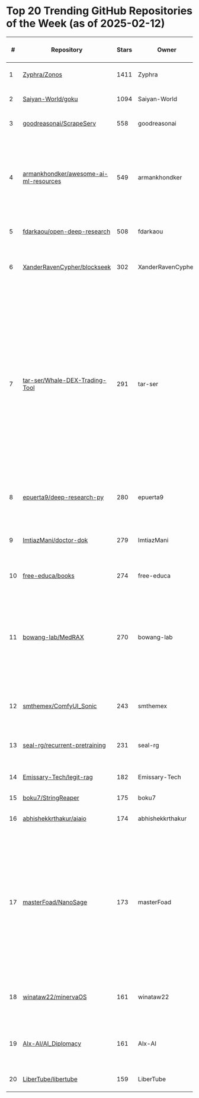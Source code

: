 # Top 20 Trending GitHub Repositories of the Week (as of 2025-02-12)

| # | Repository | Stars | Owner | Avatar | Description | Topics | URL | Created At | Updated At | Pushed At | Git URL | SSH URL | Clone URL | SVN URL | Homepage | Size | Language | Forks Count | Open Issues Count | Default Branch | License |
|---|------------|-------|-------|--------|-------------|--------|-----|------------|------------|-----------|---------|---------|-----------|---------|----------|------|----------|--------------|-------------------|----------------|---------|
| 1 | [Zyphra/Zonos](https://github.com/Zyphra/Zonos) | 1411 | Zyphra | ![Zyphra's avatar](https://avatars.githubusercontent.com/u/137229384?v=4) | No description | No topics | [https://github.com/Zyphra/Zonos](https://github.com/Zyphra/Zonos) | 2025-02-07T00:32:44Z | 2025-02-12T04:06:20Z | 2025-02-11T18:15:21Z | git://github.com/Zyphra/Zonos.git | git@github.com:Zyphra/Zonos.git | https://github.com/Zyphra/Zonos.git | https://github.com/Zyphra/Zonos | No homepage | 3090 | Python | 118 | 24 | main | Apache License 2.0 |
| 2 | [Saiyan-World/goku](https://github.com/Saiyan-World/goku) | 1094 | Saiyan-World | ![Saiyan-World's avatar](https://avatars.githubusercontent.com/u/129640965?v=4) | Video Generation Foundation Models: https://saiyan-world.github.io/goku/ | No topics | [https://github.com/Saiyan-World/goku](https://github.com/Saiyan-World/goku) | 2025-02-10T00:39:13Z | 2025-02-12T04:16:41Z | 2025-02-12T03:13:18Z | git://github.com/Saiyan-World/goku.git | git@github.com:Saiyan-World/goku.git | https://github.com/Saiyan-World/goku.git | https://github.com/Saiyan-World/goku | No homepage | 137885 | Python | 57 | 0 | main | No license |
| 3 | [goodreasonai/ScrapeServ](https://github.com/goodreasonai/ScrapeServ) | 558 | goodreasonai | ![goodreasonai's avatar](https://avatars.githubusercontent.com/u/132094532?v=4) | A self-hosted API that takes a URL and returns a file with browser screenshots. | No topics | [https://github.com/goodreasonai/ScrapeServ](https://github.com/goodreasonai/ScrapeServ) | 2025-02-05T21:25:38Z | 2025-02-12T00:19:50Z | 2025-02-11T01:12:19Z | git://github.com/goodreasonai/ScrapeServ.git | git@github.com:goodreasonai/ScrapeServ.git | https://github.com/goodreasonai/ScrapeServ.git | https://github.com/goodreasonai/ScrapeServ | No homepage | 228 | Python | 30 | 1 | main | MIT License |
| 4 | [armankhondker/awesome-ai-ml-resources](https://github.com/armankhondker/awesome-ai-ml-resources) | 549 | armankhondker | ![armankhondker's avatar](https://avatars.githubusercontent.com/u/22623742?v=4) | Learn AI/ML and prepare for interviews using free resources. | artifical-intelligense, awesome, computer-science, deep-learning, machine-learning, python, roadmap | [https://github.com/armankhondker/awesome-ai-ml-resources](https://github.com/armankhondker/awesome-ai-ml-resources) | 2025-02-09T00:12:17Z | 2025-02-12T04:15:18Z | 2025-02-11T23:09:21Z | git://github.com/armankhondker/awesome-ai-ml-resources.git | git@github.com:armankhondker/awesome-ai-ml-resources.git | https://github.com/armankhondker/awesome-ai-ml-resources.git | https://github.com/armankhondker/awesome-ai-ml-resources | No homepage | 97 | No language specified | 66 | 0 | main | MIT License |
| 5 | [fdarkaou/open-deep-research](https://github.com/fdarkaou/open-deep-research) | 508 | fdarkaou | ![fdarkaou's avatar](https://avatars.githubusercontent.com/u/62242714?v=4) | An open-source alternative to OpenAI and Gemini's deep research. | No topics | [https://github.com/fdarkaou/open-deep-research](https://github.com/fdarkaou/open-deep-research) | 2025-02-07T16:45:18Z | 2025-02-12T03:19:08Z | 2025-02-09T18:53:10Z | git://github.com/fdarkaou/open-deep-research.git | git@github.com:fdarkaou/open-deep-research.git | https://github.com/fdarkaou/open-deep-research.git | https://github.com/fdarkaou/open-deep-research | https://anotherwrapper.com/open-deep-research | 140 | TypeScript | 46 | 0 | main | MIT License |
| 6 | [XanderRavenCypher/blockseek](https://github.com/XanderRavenCypher/blockseek) | 302 | XanderRavenCypher | ![XanderRavenCypher's avatar](https://avatars.githubusercontent.com/u/197951712?v=4) | Welcome to BlockSeek's official documentation. BlockSeek combines state-of-the-art AI with blockchain technology to revolutionize cryptocurrency trading and analysis. | No topics | [https://github.com/XanderRavenCypher/blockseek](https://github.com/XanderRavenCypher/blockseek) | 2025-02-05T16:45:08Z | 2025-02-07T15:22:06Z | 2025-02-07T15:21:27Z | git://github.com/XanderRavenCypher/blockseek.git | git@github.com:XanderRavenCypher/blockseek.git | https://github.com/XanderRavenCypher/blockseek.git | https://github.com/XanderRavenCypher/blockseek | No homepage | 149 | No language specified | 11 | 1 | main | MIT License |
| 7 | [tar-ser/Whale-DEX-Trading-Tool](https://github.com/tar-ser/Whale-DEX-Trading-Tool) | 291 | tar-ser | ![tar-ser's avatar](https://avatars.githubusercontent.com/u/166238884?v=4) | The platform combines Smart Split algorithms, in-depth liquidity pool analysis, advanced risk management techniques, integration with leading DEX (Uniswap, Sushiswap, Curve) and aggregators (1inch, Matcha), as well as support for Dark Pool to confidentially execute large orders. | 1inch, algorithmic-trading, chainlink, crosschain, crypto-security, crypto-trading, curve-finance, darkpools, defi, dex, evm, gas-optimization, high-frequency-trading, layer2, matcha, quantitative-trading, twap, vwap, zkproof, zksnark | [https://github.com/tar-ser/Whale-DEX-Trading-Tool](https://github.com/tar-ser/Whale-DEX-Trading-Tool) | 2025-02-11T14:07:00Z | 2025-02-12T04:19:25Z | 2025-02-11T15:18:02Z | git://github.com/tar-ser/Whale-DEX-Trading-Tool.git | git@github.com:tar-ser/Whale-DEX-Trading-Tool.git | https://github.com/tar-ser/Whale-DEX-Trading-Tool.git | https://github.com/tar-ser/Whale-DEX-Trading-Tool | No homepage | 205 | C# | 53 | 0 | main | MIT License |
| 8 | [epuerta9/deep-research-py](https://github.com/epuerta9/deep-research-py) | 280 | epuerta9 | ![epuerta9's avatar](https://avatars.githubusercontent.com/u/14970360?v=4) | save 200 a month and use deep research right in your terminal. - port of https://github.com/dzhng/deep-research but in python | No topics | [https://github.com/epuerta9/deep-research-py](https://github.com/epuerta9/deep-research-py) | 2025-02-07T21:45:28Z | 2025-02-12T02:46:47Z | 2025-02-11T15:36:27Z | git://github.com/epuerta9/deep-research-py.git | git@github.com:epuerta9/deep-research-py.git | https://github.com/epuerta9/deep-research-py.git | https://github.com/epuerta9/deep-research-py | No homepage | 2191 | Python | 46 | 2 | main | MIT License |
| 9 | [ImtiazMani/doctor-dok](https://github.com/ImtiazMani/doctor-dok) | 279 | ImtiazMani | ![ImtiazMani's avatar](https://avatars.githubusercontent.com/u/122457599?v=4) | Convert all your Blood Tests, MRI Scans, TK Scans, After Visit reports, Hospital Admission Reports to JSON, safely store in the cloud and discuss, annotate, translate it with AI. | No topics | [https://github.com/ImtiazMani/doctor-dok](https://github.com/ImtiazMani/doctor-dok) | 2025-02-11T00:16:42Z | 2025-02-12T04:10:27Z | 2025-02-11T00:16:46Z | git://github.com/ImtiazMani/doctor-dok.git | git@github.com:ImtiazMani/doctor-dok.git | https://github.com/ImtiazMani/doctor-dok.git | https://github.com/ImtiazMani/doctor-dok | No homepage | 49671 | TypeScript | 60 | 0 | main | MIT License |
| 10 | [free-educa/books](https://github.com/free-educa/books) | 274 | free-educa | ![free-educa's avatar](https://avatars.githubusercontent.com/u/73291301?v=4) | No description | No topics | [https://github.com/free-educa/books](https://github.com/free-educa/books) | 2025-02-07T17:31:24Z | 2025-02-12T03:34:27Z | 2025-02-09T18:29:53Z | git://github.com/free-educa/books.git | git@github.com:free-educa/books.git | https://github.com/free-educa/books.git | https://github.com/free-educa/books | No homepage | 3842618 | No language specified | 36 | 0 | main | No license |
| 11 | [bowang-lab/MedRAX](https://github.com/bowang-lab/MedRAX) | 270 | bowang-lab | ![bowang-lab's avatar](https://avatars.githubusercontent.com/u/50999261?v=4) | MedRAX: Medical Reasoning Agent for Chest X-ray | agent, agentic-ai, agentic-framework, chest-xray, chest-xrays, healthcare, langchain, medical, medical-imaging, reasoning-agent | [https://github.com/bowang-lab/MedRAX](https://github.com/bowang-lab/MedRAX) | 2025-02-06T15:51:23Z | 2025-02-12T03:29:32Z | 2025-02-10T21:58:07Z | git://github.com/bowang-lab/MedRAX.git | git@github.com:bowang-lab/MedRAX.git | https://github.com/bowang-lab/MedRAX.git | https://github.com/bowang-lab/MedRAX | https://bowang-lab.github.io/MedRAX/ | 81686 | Python | 54 | 6 | main | Apache License 2.0 |
| 12 | [smthemex/ComfyUI_Sonic](https://github.com/smthemex/ComfyUI_Sonic) | 243 | smthemex | ![smthemex's avatar](https://avatars.githubusercontent.com/u/138738845?v=4) | Sonic is a method about ' Shifting Focus to Global Audio Perception in Portrait Animation',you can use it in comfyUI | No topics | [https://github.com/smthemex/ComfyUI_Sonic](https://github.com/smthemex/ComfyUI_Sonic) | 2025-02-07T06:28:05Z | 2025-02-12T03:45:55Z | 2025-02-12T00:50:47Z | git://github.com/smthemex/ComfyUI_Sonic.git | git@github.com:smthemex/ComfyUI_Sonic.git | https://github.com/smthemex/ComfyUI_Sonic.git | https://github.com/smthemex/ComfyUI_Sonic | No homepage | 4620 | Python | 17 | 14 | main | MIT License |
| 13 | [seal-rg/recurrent-pretraining](https://github.com/seal-rg/recurrent-pretraining) | 231 | seal-rg | ![seal-rg's avatar](https://avatars.githubusercontent.com/u/193607918?v=4) | Pretraining code for a large-scale depth-recurrent language model | llms, pretraining, reasoning, recurrent-depth | [https://github.com/seal-rg/recurrent-pretraining](https://github.com/seal-rg/recurrent-pretraining) | 2025-02-07T18:03:44Z | 2025-02-12T03:48:27Z | 2025-02-10T09:51:45Z | git://github.com/seal-rg/recurrent-pretraining.git | git@github.com:seal-rg/recurrent-pretraining.git | https://github.com/seal-rg/recurrent-pretraining.git | https://github.com/seal-rg/recurrent-pretraining | https://huggingface.co/tomg-group-umd/huginn-012 | 250 | Python | 13 | 2 | main | Apache License 2.0 |
| 14 | [Emissary-Tech/legit-rag](https://github.com/Emissary-Tech/legit-rag) | 182 | Emissary-Tech | ![Emissary-Tech's avatar](https://avatars.githubusercontent.com/u/150394505?v=4) | A real production-worthy RAG Pipeline. | No topics | [https://github.com/Emissary-Tech/legit-rag](https://github.com/Emissary-Tech/legit-rag) | 2025-02-05T23:18:03Z | 2025-02-12T03:56:15Z | 2025-02-07T05:18:01Z | git://github.com/Emissary-Tech/legit-rag.git | git@github.com:Emissary-Tech/legit-rag.git | https://github.com/Emissary-Tech/legit-rag.git | https://github.com/Emissary-Tech/legit-rag | No homepage | 18 | Python | 24 | 0 | main | Apache License 2.0 |
| 15 | [boku7/StringReaper](https://github.com/boku7/StringReaper) | 175 | boku7 | ![boku7's avatar](https://avatars.githubusercontent.com/u/19784872?v=4) | Reaping treasures from strings in remote processes memory  | No topics | [https://github.com/boku7/StringReaper](https://github.com/boku7/StringReaper) | 2025-02-08T01:11:00Z | 2025-02-12T04:00:25Z | 2025-02-08T16:52:47Z | git://github.com/boku7/StringReaper.git | git@github.com:boku7/StringReaper.git | https://github.com/boku7/StringReaper.git | https://github.com/boku7/StringReaper | No homepage | 1561 | C | 16 | 0 | main | MIT License |
| 16 | [abhishekkrthakur/aiaio](https://github.com/abhishekkrthakur/aiaio) | 174 | abhishekkrthakur | ![abhishekkrthakur's avatar](https://avatars.githubusercontent.com/u/1183441?v=4) | lightweight, python based chat ui | No topics | [https://github.com/abhishekkrthakur/aiaio](https://github.com/abhishekkrthakur/aiaio) | 2025-02-08T08:04:53Z | 2025-02-12T02:47:28Z | 2025-02-11T14:59:28Z | git://github.com/abhishekkrthakur/aiaio.git | git@github.com:abhishekkrthakur/aiaio.git | https://github.com/abhishekkrthakur/aiaio.git | https://github.com/abhishekkrthakur/aiaio | No homepage | 1080 | Python | 22 | 8 | main | Apache License 2.0 |
| 17 | [masterFoad/NanoSage](https://github.com/masterFoad/NanoSage) | 173 | masterFoad | ![masterFoad's avatar](https://avatars.githubusercontent.com/u/32059146?v=4) | Local LLM Powered Recursive Search & Smart Knowledge Explorer | ai-researcher, algorithms, cli, gemma, knowledge-base, local, monte-carlo-search, nanosage, ollama, python3, rag, recursive-search, report, small-language-models | [https://github.com/masterFoad/NanoSage](https://github.com/masterFoad/NanoSage) | 2025-02-09T17:45:29Z | 2025-02-12T02:59:59Z | 2025-02-10T08:22:45Z | git://github.com/masterFoad/NanoSage.git | git@github.com:masterFoad/NanoSage.git | https://github.com/masterFoad/NanoSage.git | https://github.com/masterFoad/NanoSage | No homepage | 102 | Python | 19 | 4 | main | Apache License 2.0 |
| 18 | [winataw22/minervaOS](https://github.com/winataw22/minervaOS) | 161 | winataw22 | ![winataw22's avatar](https://avatars.githubusercontent.com/u/17749718?v=4) | First Blockchain-Based OS Full control: custom nodes, anti-MEV RPC, direct validator access, instant swaps, and AI analytics. Built for speed and dominance | No topics | [https://github.com/winataw22/minervaOS](https://github.com/winataw22/minervaOS) | 2025-02-10T20:10:49Z | 2025-02-11T09:06:40Z | 2025-02-10T23:25:23Z | git://github.com/winataw22/minervaOS.git | git@github.com:winataw22/minervaOS.git | https://github.com/winataw22/minervaOS.git | https://github.com/winataw22/minervaOS | No homepage | 27730 | Go | 62 | 0 | main | Apache License 2.0 |
| 19 | [Alx-AI/AI_Diplomacy](https://github.com/Alx-AI/AI_Diplomacy) | 161 | Alx-AI | ![Alx-AI's avatar](https://avatars.githubusercontent.com/u/4674698?v=4) | No description | No topics | [https://github.com/Alx-AI/AI_Diplomacy](https://github.com/Alx-AI/AI_Diplomacy) | 2025-02-06T22:33:23Z | 2025-02-12T01:03:57Z | 2025-02-11T03:28:05Z | git://github.com/Alx-AI/AI_Diplomacy.git | git@github.com:Alx-AI/AI_Diplomacy.git | https://github.com/Alx-AI/AI_Diplomacy.git | https://github.com/Alx-AI/AI_Diplomacy | No homepage | 5418 | Python | 6 | 0 | main | GNU Affero General Public License v3.0 |
| 20 | [LiberTube/libertube](https://github.com/LiberTube/libertube) | 159 | LiberTube | ![LiberTube's avatar](https://avatars.githubusercontent.com/u/198800258?v=4) | No description | No topics | [https://github.com/LiberTube/libertube](https://github.com/LiberTube/libertube) | 2025-02-11T17:56:17Z | 2025-02-12T01:33:59Z | 2025-02-11T19:13:48Z | git://github.com/LiberTube/libertube.git | git@github.com:LiberTube/libertube.git | https://github.com/LiberTube/libertube.git | https://github.com/LiberTube/libertube | No homepage | 14036 | No language specified | 62 | 0 | main | No license |